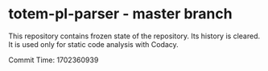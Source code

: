 # totem-pl-parser - master branch

This repository contains frozen state of the repository.
Its history is cleared. It is used only for static code
analysis with Codacy.

Commit Time: 1702360939